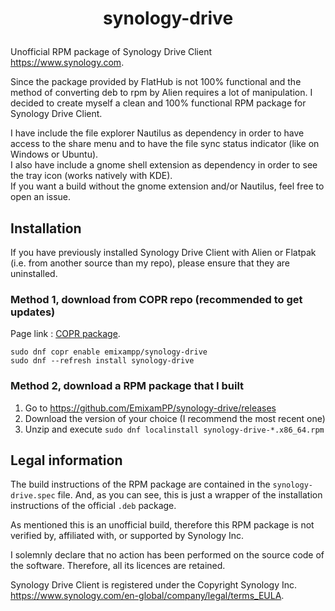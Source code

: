 # <p align=center>synology-drive</p>

Unofficial RPM package of Synology Drive Client <https://www.synology.com>.

Since the package provided by FlatHub is not 100% functional and the method of converting deb to rpm by Alien requires a lot of manipulation. I decided to create myself a clean and 100% functional RPM package for Synology Drive Client.

I have include the file explorer Nautilus as dependency in order to have access to the share menu and to have the file sync status indicator (like on Windows or Ubuntu).\
I also have include a gnome shell extension as dependency in order to see the tray icon (works natively with KDE).\
If you want a build without the gnome extension and/or Nautilus, feel free to open an issue.

## Installation
If you have previously installed Synology Drive Client with Alien or Flatpak (i.e. from another source than my repo), please ensure that they are uninstalled.

### Method 1, download from COPR repo (recommended to get updates)
Page link : [COPR package](https://copr.fedorainfracloud.org/coprs/emixampp/synology-drive/).

``` shell
sudo dnf copr enable emixampp/synology-drive
sudo dnf --refresh install synology-drive
```

### Method 2, download a RPM package that I built
1. Go to <https://github.com/EmixamPP/synology-drive/releases>
2. Download the version of your choice (I recommend the most recent one)
3. Unzip and execute `sudo dnf localinstall synology-drive-*.x86_64.rpm`

## Legal information
The build instructions of the RPM package are contained in the `synology-drive.spec` file. And, as you can see, this is just a wrapper of the installation instructions of the official `.deb` package.

As mentioned this is an unofficial build, therefore this RPM package is not verified by, affiliated with, or supported by Synology Inc.

I solemnly declare that no action has been performed on the source code of the software. Therefore, all its licences are retained.

Synology Drive Client is registered under the Copyright Synology Inc. <https://www.synology.com/en-global/company/legal/terms_EULA>.
